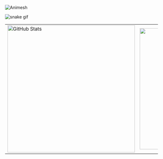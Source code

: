 <p align="left"> <img src="https://komarev.com/ghpvc/?username=Animesh0203&label=Profile%20views&color=0e75b6&style=flat" alt="Animesh" /> </p>

![snake gif](https://github.com/YOUR_USERNAME/YOUR_USERNAME/blob/output/github-contribution-grid-snake.gif)
<div>
    <p align="center">
        <div align="center">
            <table>
                <tr>
                    <td>
                        <img width=420 src="https://github-readme-stats.vercel.app/api?&count_private=true&include_all_commits=true&username=Animesh0203&theme=synthwave&hide_border=true"  alt="GitHub Stats" />
                    </td>
                    <td>
                        <img width=400 src="https://github-readme-stats.vercel.app/api/top-langs/?username=Animesh0203&theme=synthwave&layout=compact&hide_border=true">
                    </td>
                </tr>
            </table>  
  </div>
  </p>
  </div>
  
              
